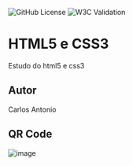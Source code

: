 ![GitHub License](https://img.shields.io/github/license/losc4r/site?style=flat)
![W3C Validation](https://img.shields.io/w3c-validation/html?targetUrl=https%3A%2F%2Flosc4r.github.io%2Fsite%2F)


# HTML5 e CSS3
Estudo do html5 e css3
## Autor
Carlos Antonio
## QR Code
![image](https://github.com/user-attachments/assets/7c47d6e4-4119-4379-82b7-bb2cd9334493)

